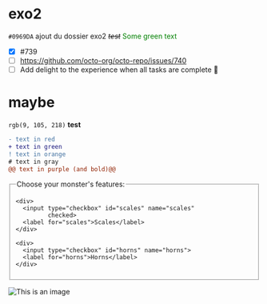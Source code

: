 # exo2

`#0969DA`
ajout du dossier exo2
~~*test*~~
<span style="color: green"> Some green text </span>
- [x] #739
- [ ] https://github.com/octo-org/octo-repo/issues/740
- [ ] Add delight to the experience when all tasks are complete :tada:

# maybe
`rgb(9, 105, 218)`
**test**

```diff
- text in red
+ text in green
! text in orange
# text in gray
@@ text in purple (and bold)@@
```
<fieldset>
    <legend>Choose your monster's features:</legend>

    <div>
      <input type="checkbox" id="scales" name="scales"
             checked>
      <label for="scales">Scales</label>
    </div>

    <div>
      <input type="checkbox" id="horns" name="horns">
      <label for="horns">Horns</label>
    </div>
</fieldset>

![This is an image](https://myoctocat.com/assets/images/base-octocat.svg)

